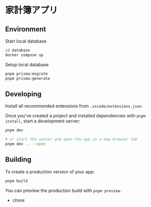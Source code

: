 # 家計簿アプリ

## Environment
Start local database
```bash
cd database
docker compose up
```

Setup local database
```bash
pnpm prisma:migrate
pnpm prisma:generate
```

## Developing

Install all recommended extensions from `.vscode/extensions.json`.

Once you've created a project and installed dependencies with `pnpm install`, start a development server:

```bash
pnpm dev

# or start the server and open the app in a new browser tab
pnpm dev -- --open
```

## Building

To create a production version of your app:

```bash
pnpm build
```

You can preview the production build with `pnpm preview`.

- chore
